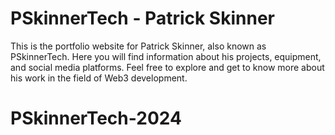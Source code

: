 # PSkinnerTech - Patrick Skinner

This is the portfolio website for Patrick Skinner, also known as PSkinnerTech. Here you will find information about his projects, equipment, and social media platforms. Feel free to explore and get to know more about his work in the field of Web3 development.
# PSkinnerTech-2024
